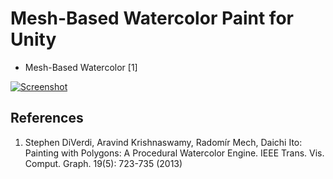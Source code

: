 Mesh-Based Watercolor Paint for Unity
====================
* Mesh-Based Watercolor [1]

[![Screenshot](https://vumbnail.com/114418780.jpg)](https://vimeo.com/114418780)

## References
 1. Stephen DiVerdi, Aravind Krishnaswamy, Radomír Mech, Daichi Ito: Painting with Polygons: A Procedural Watercolor Engine. IEEE Trans. Vis. Comput. Graph. 19(5): 723-735 (2013)
